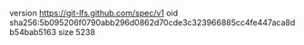 version https://git-lfs.github.com/spec/v1
oid sha256:5b095206f0790abb296d0862d70cde3c323966885cc4fe447aca8db54bab5163
size 5238
